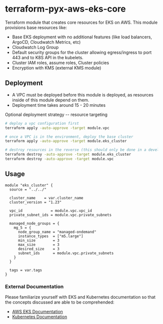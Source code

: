 # terraform-pyx-aws-eks-core

Terraform module that creates core resources for EKS on AWS. This module provisions base resources like:

- Base EKS deployment with no additional features (like load balancers, ArgoCD, Cloudwatch Metrics, etc)
- Cloudwatch Log Group
- Default security groups for the cluster allowing egress/ingress to port 443 and to K8S API in the kubelets.
- Cluster IAM roles, assume roles, Cluster policies
- Encryption with KMS (external KMS module)

## Deployment

- A VPC must be deployed before this module is deployed, as resources inside of this module depend on them.
- Deployment time takes around 15 - 20 minutes

Optional deployment strategy -- resource targeting

```sh
# deploy a vpc configuration first
terraform apply -auto-approve -target module.vpc

# once a VPC is in the environment, deploy the base cluster
terraform apply -auto-approve -target module.eks_cluster

# destroy resources in the reverse (this should only be done in a development setting)
terraform destroy -auto-approve -target module.eks_cluster
terraform destroy -auto-approve -target module.vpc

```

## Usage

```hcl
module "eks_cluster" {
  source = "../../"

  cluster_name    = var.cluster_name
  cluster_version = "1.23"

  vpc_id             = module.vpc.vpc_id
  private_subnet_ids = module.vpc.private_subnets

  managed_node_groups = {
    mg_5 = {
      node_group_name = "managed-ondemand"
      instance_types  = ["m5.large"]
      min_size        = 3
      max_size        = 3
      desired_size    = 3
      subnet_ids      = module.vpc.private_subnets
    }
  }

  tags = var.tags
}
```

### External Documentation

Please familiarize yourself with EKS and Kubernetes documentation so that the concepts discussed are able to be comprehended:

- [AWS EKS Documentation](https://docs.aws.amazon.com/eks/latest/userguide/getting-started.html)
- [Kubernetes Documentation](https://kubernetes.io/docs/home/)
